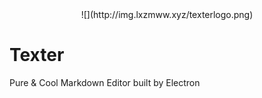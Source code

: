 <center>![](http://img.lxzmww.xyz/texterlogo.png)</center>

# Texter

Pure & Cool Markdown Editor built by Electron
